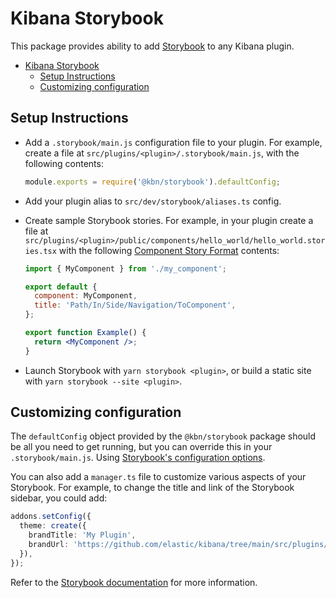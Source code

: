 # Kibana Storybook

This package provides ability to add [Storybook](https://storybook.js.org/) to any Kibana plugin.

- [Kibana Storybook](#kibana-storybook)
  - [Setup Instructions](#setup-instructions)
  - [Customizing configuration](#customizing-configuration)

## Setup Instructions

- Add a `.storybook/main.js` configuration file to your plugin. For example, create a file at
  `src/plugins/<plugin>/.storybook/main.js`, with the following contents:

  ```js
  module.exports = require('@kbn/storybook').defaultConfig;
  ```

- Add your plugin alias to `src/dev/storybook/aliases.ts` config.

- Create sample Storybook stories. For example, in your plugin create a file at
  `src/plugins/<plugin>/public/components/hello_world/hello_world.stories.tsx` with
  the following [Component Story Format](https://storybook.js.org/docs/react/api/csf) contents:

  ```jsx
  import { MyComponent } from './my_component';

  export default {
    component: MyComponent,
    title: 'Path/In/Side/Navigation/ToComponent',
  };

  export function Example() {
    return <MyComponent />;
  }
  ```

- Launch Storybook with `yarn storybook <plugin>`, or build a static site with `yarn storybook --site <plugin>`.
## Customizing configuration

The `defaultConfig` object provided by the `@kbn/storybook` package should be all you need to get running, but you can
override this in your `.storybook/main.js`. Using [Storybook's configuration options](https://storybook.js.org/docs/react/configure/overview).

You can also add a `manager.ts` file to customize various aspects of your Storybook.  For example, to change the title and link of the Storybook sidebar, you could add:

```ts
addons.setConfig({
  theme: create({
    brandTitle: 'My Plugin',
    brandUrl: 'https://github.com/elastic/kibana/tree/main/src/plugins/my_plugin',
  }),
});
```

Refer to the [Storybook documentation](https://storybook.js.org/docs/react/configure/features-and-behavior) for more information. 
